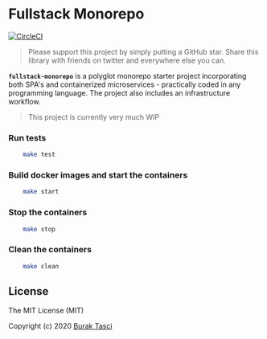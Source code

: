 # Fullstack Monorepo

[![CircleCI](https://circleci.com/gh/fulls1z3/fullstack-monorepo.svg?style=svg)](https://circleci.com/gh/fulls1z3/fullstack-monorepo)

> Please support this project by simply putting a GitHub star. Share this library with friends on twitter and everywhere else you can.

**`fullstack-monorepo`** is a polyglot monorepo starter project incorporating both SPA's and containerized microservices - practically coded
in any programming language. The project also includes an infrastructure workflow.

> This project is currently very much WIP

### Run tests
```bash
    make test
```

### Build docker images and start the containers
```bash
    make start
```

### Stop the containers
```bash
    make stop
```

### Clean the containers
```bash
    make clean
```

## <a name="license"></a> License

The MIT License (MIT)

Copyright (c) 2020 [Burak Tasci]

[burak tasci]: https://github.com/fulls1z3
